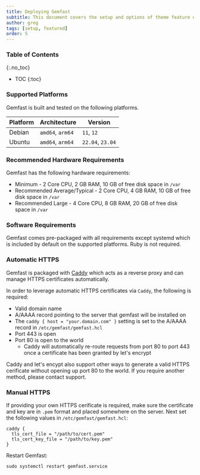 ```yaml
---
title: Deploying Gemfast
subtitle: This document covers the setup and options of theme feature described in the doc title
author: greg
tags: [setup, featured]
order: 5
---
```


### Table of Contents
{:.no_toc}
* TOC
{:toc}

### Supported Platforms

Gemfast is built and tested on the following platforms.

| Platform | Architecture | Version |
| -------- | ------------ | ------- |
| Debian | `amd64`, `arm64` | `11`, `12` |
| Ubuntu | `amd64`, `arm64` | `22.04`, `23.04`

### Recommended Hardware Requirements

Gemfast has the following hardware requirements:

* Minimum - 2 Core CPU, 2 GB RAM, 10 GB of free disk space in `/var`
* Recommended Average/Typical - 2 Core CPU, 4 GB RAM, 10 GB of free disk space in `/var`
* Recommended Large - 4 Core CPU, 8 GB RAM, 20 GB of free disk space in `/var`

### Software Requirements

Gemfast comes pre-packaged with all requirements except systemd which is included by default on the supported platforms. Ruby is not required. 

### Automatic HTTPS

Gemfast is packaged with [Caddy](https://github.com/caddyserver/caddy) which acts as a reverse proxy and can manage HTTPS certificates automatically.

In order to leverage automatic HTTPS certificates via `Caddy`, the following is required:

* Valid domain name
* A/AAAA record pointing to the server that gemfast will be installed on
* The `caddy { host = "your.domain.com" }` setting is set to the A/AAAA record in `/etc/gemfast/gemfast.hcl`
* Port 443 is open
* Port 80 is open to the world
  * Caddy will automatically re-route requests from port 80 to port 443 once a certificate has been granted by let's encrypt

Caddy and let's encypt also support other ways to generate a valid HTTPS cerificate without opening up port 80 to the world. If you require another method, please contact support.

### Manual HTTPS

If providing your own HTTPS cerificate is required, make sure the certificate and key are in `.pem` format and placed somewhere on the server. Next set the following values in `/etc/gemfast/gemfast.hcl`:

```
caddy {
  tls_cert_file = "/path/to/cert.pem"
  tls_cert_key_file = "/path/to/key.pem"
}
```

Restart Gemfast:

```
sudo systemctl restart gemfast.service
```
